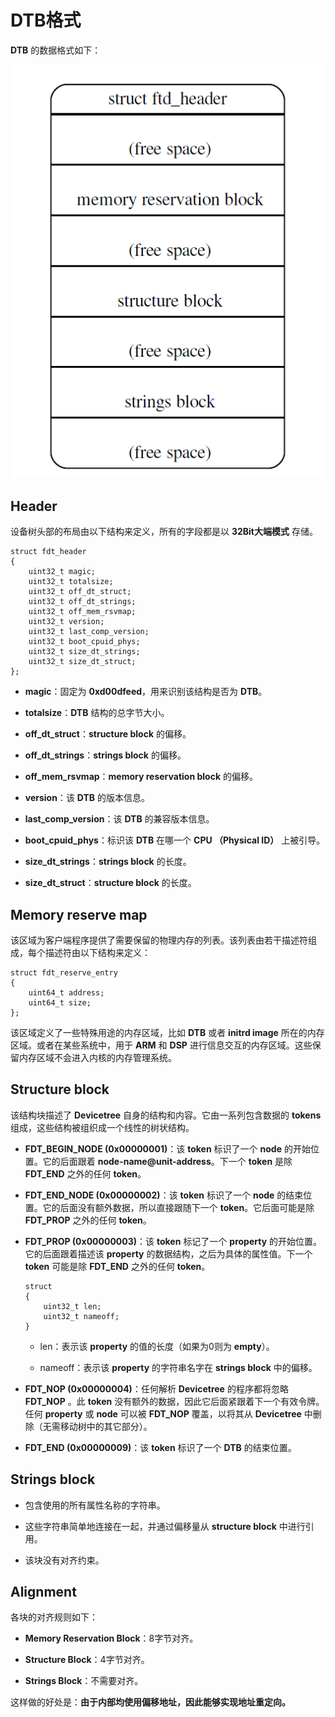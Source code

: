 # DTB格式

**DTB** 的数据格式如下：

![Devicetree Structure][1]

## Header

设备树头部的布局由以下结构来定义，所有的字段都是以 **32Bit大端模式** 存储。

```
struct fdt_header
{
    uint32_t magic;
    uint32_t totalsize;
    uint32_t off_dt_struct;
    uint32_t off_dt_strings;
    uint32_t off_mem_rsvmap;
    uint32_t version;
    uint32_t last_comp_version;
    uint32_t boot_cpuid_phys;
    uint32_t size_dt_strings;
    uint32_t size_dt_struct;
};
```

 - **magic**：固定为 **0xd00dfeed**，用来识别该结构是否为 **DTB**。

 - **totalsize**：**DTB** 结构的总字节大小。

 - **off_dt_struct**：**structure block** 的偏移。

 - **off_dt_strings**：**strings block** 的偏移。

 - **off_mem_rsvmap**：**memory reservation block** 的偏移。

 - **version**：该 **DTB** 的版本信息。

 - **last_comp_version**：该 **DTB** 的兼容版本信息。

 - **boot_cpuid_phys**：标识该 **DTB** 在哪一个 **CPU （Physical ID）** 上被引导。

 - **size_dt_strings**：**strings block** 的长度。

 - **size_dt_struct**：**structure block** 的长度。

## Memory reserve map

该区域为客户端程序提供了需要保留的物理内存的列表。该列表由若干描述符组成，每个描述符由以下结构来定义：

```
struct fdt_reserve_entry
{
    uint64_t address;
    uint64_t size;
};
```

该区域定义了一些特殊用途的内存区域，比如 **DTB** 或者 **initrd image** 所在的内存区域。或者在某些系统中，用于 **ARM** 和 **DSP** 进行信息交互的内存区域。这些保留内存区域不会进入内核的内存管理系统。

## Structure block

该结构块描述了 **Devicetree** 自身的结构和内容。它由一系列包含数据的 **tokens** 组成，这些结构被组织成一个线性的树状结构。

 - **FDT_BEGIN_NODE (0x00000001)**：该 **token** 标识了一个 **node** 的开始位置。它的后面跟着 **node-name@unit-address**。下一个 **token** 是除 **FDT_END** 之外的任何 **token**。

 - **FDT_END_NODE (0x00000002)**：该 **token** 标识了一个 **node** 的结束位置。它的后面没有额外数据，所以直接跟随下一个 **token**。它后面可能是除 **FDT_PROP** 之外的任何 **token**。

 - **FDT_PROP (0x00000003)**：该 **token** 标记了一个 **property** 的开始位置。它的后面跟着描述该 **property** 的数据结构，之后为具体的属性值。下一个 **token** 可能是除 **FDT_END** 之外的任何 **token**。

    ```
    struct
    {
        uint32_t len;
        uint32_t nameoff;
    }
    ```

    - len：表示该 **property** 的值的长度（如果为0则为 **empty**）。

    - nameoff：表示该 **property** 的字符串名字在 **strings block** 中的偏移。

 - **FDT_NOP (0x00000004)**：任何解析 **Devicetree** 的程序都将忽略 **FDT_NOP** 。此 **token** 没有额外的数据，因此它后面紧跟着下一个有效令牌。任何 **property** 或 **node** 可以被 **FDT_NOP** 覆盖，以将其从 **Devicetree** 中删除（无需移动树中的其它部分）。

 - **FDT_END (0x00000009)**：该 **token** 标识了一个 **DTB** 的结束位置。

## Strings block

 - 包含使用的所有属性名称的字符串。

 - 这些字符串简单地连接在一起，并通过偏移量从 **structure block** 中进行引用。

 - 该块没有对齐约束。

## Alignment

各块的对齐规则如下：

 - **Memory Reservation Block**：8字节对齐。

 - **Structure Block**：4字节对齐。

 - **Strings Block**：不需要对齐。

这样做的好处是：**由于内部均使用偏移地址，因此能够实现地址重定向。**

 [1]: ./images/Devicetree_Structure.PNG

